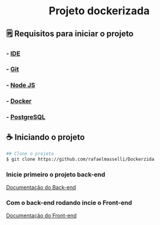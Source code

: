 <h1 align="center"> Projeto dockerizada</h1>

## 🗒️ Requisitos para iniciar o projeto

### - [IDE](https://code.visualstudio.com/)

### - [Git](https://git-scm.com/)

### - [Node JS](https://nodejs.org/en/)

### - [Docker](https://www.docker.com/products/docker-desktop/)

### - [PostgreSQL](https://www.postgresql.org/download/)

## ☕ Iniciando o projeto

```bash
## Clone o projeto
$ git clone https://github.com/rafaelmasselli/Dockerzida
```

### Inicie primeiro o projeto back-end

[Documentação do Back-end](https://github.com/rafaelmasselli/Dockerzida/server)

### Com o back-end rodando incie o Front-end

[Documentação do Front-end](https://github.com/rafaelmasselli/Dockerzida/client)
